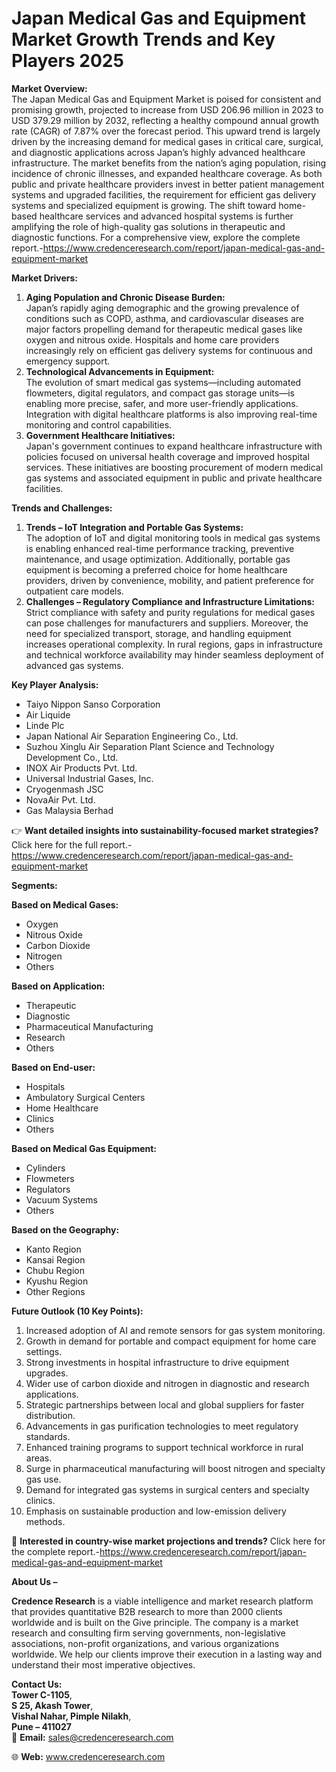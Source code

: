 # Japan Medical Gas and Equipment Market Growth Trends and Key Players 2025


<p><strong>Market Overview:</strong><br /> The Japan Medical Gas and Equipment Market is poised for consistent and promising growth, projected to increase from USD 206.96 million in 2023 to USD 379.29 million by 2032, reflecting a healthy compound annual growth rate (CAGR) of 7.87% over the forecast period. This upward trend is largely driven by the increasing demand for medical gases in critical care, surgical, and diagnostic applications across Japan&rsquo;s highly advanced healthcare infrastructure. The market benefits from the nation&rsquo;s aging population, rising incidence of chronic illnesses, and expanded healthcare coverage. As both public and private healthcare providers invest in better patient management systems and upgraded facilities, the requirement for efficient gas delivery systems and specialized equipment is growing. The shift toward home-based healthcare services and advanced hospital systems is further amplifying the role of high-quality gas solutions in therapeutic and diagnostic functions. For a comprehensive view, explore the complete report.-<a href="https://www.credenceresearch.com/report/japan-medical-gas-and-equipment-market">https://www.credenceresearch.com/report/japan-medical-gas-and-equipment-market</a></p>
<p><strong>Market Drivers:</strong></p>
<ol>
<li><strong> Aging Population and Chronic Disease Burden:</strong><br /> Japan&rsquo;s rapidly aging demographic and the growing prevalence of conditions such as COPD, asthma, and cardiovascular diseases are major factors propelling demand for therapeutic medical gases like oxygen and nitrous oxide. Hospitals and home care providers increasingly rely on efficient gas delivery systems for continuous and emergency support.</li>
<li><strong> Technological Advancements in Equipment:</strong><br /> The evolution of smart medical gas systems&mdash;including automated flowmeters, digital regulators, and compact gas storage units&mdash;is enabling more precise, safer, and more user-friendly applications. Integration with digital healthcare platforms is also improving real-time monitoring and control capabilities.</li>
<li><strong> Government Healthcare Initiatives:</strong><br /> Japan's government continues to expand healthcare infrastructure with policies focused on universal health coverage and improved hospital services. These initiatives are boosting procurement of modern medical gas systems and associated equipment in public and private healthcare facilities.</li>
</ol>
<p><strong>Trends and Challenges:</strong></p>
<ol>
<li><strong> Trends &ndash; IoT Integration and Portable Gas Systems:</strong><br /> The adoption of IoT and digital monitoring tools in medical gas systems is enabling enhanced real-time performance tracking, preventive maintenance, and usage optimization. Additionally, portable gas equipment is becoming a preferred choice for home healthcare providers, driven by convenience, mobility, and patient preference for outpatient care models.</li>
<li><strong> Challenges &ndash; Regulatory Compliance and Infrastructure Limitations:</strong><br /> Strict compliance with safety and purity regulations for medical gases can pose challenges for manufacturers and suppliers. Moreover, the need for specialized transport, storage, and handling equipment increases operational complexity. In rural regions, gaps in infrastructure and technical workforce availability may hinder seamless deployment of advanced gas systems.</li>
</ol>
<p><strong>Key Player Analysis:</strong></p>
<ul>
<li>Taiyo Nippon Sanso Corporation</li>
<li>Air Liquide</li>
<li>Linde Plc</li>
<li>Japan National Air Separation Engineering Co., Ltd.</li>
<li>Suzhou Xinglu Air Separation Plant Science and Technology Development Co., Ltd.</li>
<li>INOX Air Products Pvt. Ltd.</li>
<li>Universal Industrial Gases, Inc.</li>
<li>Cryogenmash JSC</li>
<li>NovaAir Pvt. Ltd.</li>
<li>Gas Malaysia Berhad</li>
</ul>
<p>👉 <strong>Want detailed insights into sustainability-focused market strategies?</strong> Click here for the full report.-<a href="https://www.credenceresearch.com/report/japan-medical-gas-and-equipment-market">https://www.credenceresearch.com/report/japan-medical-gas-and-equipment-market</a></p>
<p><strong>Segments:</strong></p>
<p><strong>Based on Medical Gases:</strong></p>
<ul>
<li>Oxygen</li>
<li>Nitrous Oxide</li>
<li>Carbon Dioxide</li>
<li>Nitrogen</li>
<li>Others</li>
</ul>
<p><strong>Based on Application:</strong></p>
<ul>
<li>Therapeutic</li>
<li>Diagnostic</li>
<li>Pharmaceutical Manufacturing</li>
<li>Research</li>
<li>Others</li>
</ul>
<p><strong>Based on End-user:</strong></p>
<ul>
<li>Hospitals</li>
<li>Ambulatory Surgical Centers</li>
<li>Home Healthcare</li>
<li>Clinics</li>
<li>Others</li>
</ul>
<p><strong>Based on Medical Gas Equipment:</strong></p>
<ul>
<li>Cylinders</li>
<li>Flowmeters</li>
<li>Regulators</li>
<li>Vacuum Systems</li>
<li>Others</li>
</ul>
<p><strong>Based on the Geography:</strong></p>
<ul>
<li>Kanto Region</li>
<li>Kansai Region</li>
<li>Chubu Region</li>
<li>Kyushu Region</li>
<li>Other Regions</li>
</ul>
<p><strong>Future Outlook (10 Key Points):</strong></p>
<ol>
<li>Increased adoption of AI and remote sensors for gas system monitoring.</li>
<li>Growth in demand for portable and compact equipment for home care settings.</li>
<li>Strong investments in hospital infrastructure to drive equipment upgrades.</li>
<li>Wider use of carbon dioxide and nitrogen in diagnostic and research applications.</li>
<li>Strategic partnerships between local and global suppliers for faster distribution.</li>
<li>Advancements in gas purification technologies to meet regulatory standards.</li>
<li>Enhanced training programs to support technical workforce in rural areas.</li>
<li>Surge in pharmaceutical manufacturing will boost nitrogen and specialty gas use.</li>
<li>Demand for integrated gas systems in surgical centers and specialty clinics.</li>
<li>Emphasis on sustainable production and low-emission delivery methods.</li>
</ol>
<p>📌 <strong>Interested in country-wise market projections and trends?</strong> Click here for the complete report.-<a href="https://www.credenceresearch.com/report/japan-medical-gas-and-equipment-market">https://www.credenceresearch.com/report/japan-medical-gas-and-equipment-market</a></p>
<p><strong>About Us &ndash;</strong></p>
<p><strong>Credence Research</strong> is a viable intelligence and market research platform that provides quantitative B2B research to more than 2000 clients worldwide and is built on the Give principle. The company is a market research and consulting firm serving governments, non-legislative associations, non-profit organizations, and various organizations worldwide. We help our clients improve their execution in a lasting way and understand their most imperative objectives.</p>
<p><strong>Contact Us:</strong><br /> <strong>Tower C-1105</strong>,<br /> <strong>S 25, Akash Tower</strong>,<br /> <strong>Vishal Nahar, Pimple Nilakh</strong>,<br /> <strong>Pune &ndash; 411027</strong><br /> 📧 <strong>Email:</strong> <a href="mailto:sales@credenceresearch.com">sales@credenceresearch.com</a></p>
<p>🌐 <strong>Web:</strong> <a href="https://www.credenceresearch.com/">www.credenceresearch.com</a></p>
